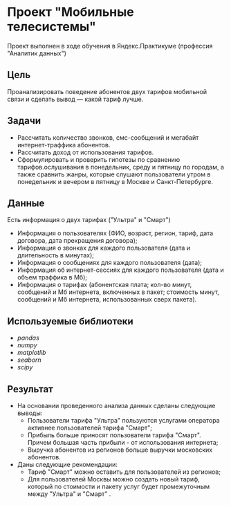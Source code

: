 # Проект "Мобильные телесистемы"
Проект выполнен в ходе обучения в Яндекс.Практикуме (профессия "Аналитик данных") 

## Цель
Проанализировать поведение абонентов двух тарифов мобильной связи и сделать вывод — какой тариф лучше.

## Задачи
* Рассчитать количество звонков, смс-сообщений и мегабайт интернет-траффика абонентов.
* Рассчитать доход от использования тарифов.
* Сформулировать и проверить гипотезы по сравнению тарифов.ослушивания в понедельник, среду и пятницу по городам, а также сравнить жанры, которые слушают пользователи утром в понедельник и вечером в пятницу в Москве и Санкт-Петербурге.  

## Данные
Есть информация о двух тарифах ("Ультра" и "Смарт")
* Информация о пользователях (ФИО, возраст, регион, тариф, дата договора, дата прекращения договора);
* Информация о звонках для каждого пользователя (дата и длительность в минутах);
* Информация о сообщениях для каждого пользователя (дата);
* Информация об интернет-сессиях для каждого пользователя (дата и объем траффика в Мб);
* Информация о тарифах (абонентская плата; кол-во минут, сообщений и Мб интернета, включенных в пакет; стоимость минут, сообщений и Мб интернета, использованных сверх пакета).

## Используемые библиотеки
* *pandas*
* *numpy*
* *matplotlib*
* *seaborn*
* *scipy*
## Результат
* На основании проведенного анализа данных сделаны следующие выводы:
	* Пользователи тарифа "Ультра" пользуются услугами оператора активнее пользователей тарифа "Смарт";
	* Прибыль больше приносят пользователи тарифа "Смарт". Причем большая часть прибыли - от использования интернета;
	* Выручка абонентов из регионов больше выручки московских абонентов.
* Даны следующие рекомендации:
	* Тариф "Смарт" можно оставить для пользователей из регионов;
	* Для пользователей Москвы можно создать новый тариф, который по стоимости и пакету услуг будет промежуточным между "Ультра" и "Смарт" .